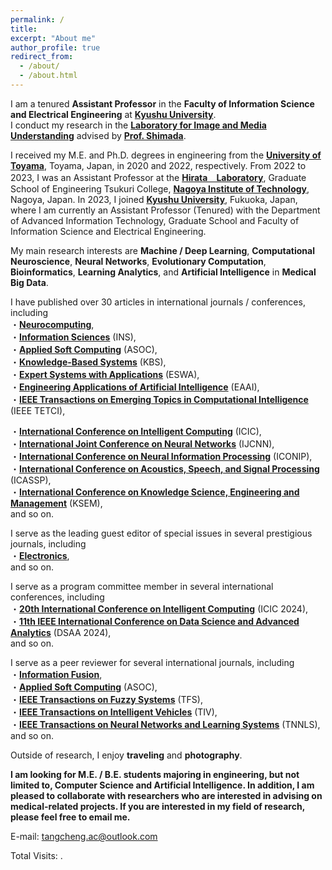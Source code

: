 ```yaml
---
permalink: /
title: 
excerpt: "About me"
author_profile: true
redirect_from: 
  - /about/
  - /about.html
---
```


I am a tenured **Assistant Professor** in the **Faculty of Information Science and Electrical Engineering** at **[Kyushu University](https://www.kyushu-u.ac.jp/ja/)**.  
I conduct my research in the **[Laboratory for Image and Media Understanding](https://www.eng.kyushu-u.ac.jp/lab_electrical33.html)** advised by **[Prof. Shimada](https://sites.google.com/view/atsushishimada/)**.  

I received my M.E. and Ph.D. degrees in engineering from the **[University of Toyama](https://www.u-toyama.ac.jp/)**, Toyama, Japan, in 2020 and 2022, respectively. From 2022 to 2023, I was an Assistant Professor at the **[Hirata　Laboratory](https://cem.web.nitech.ac.jp/hilab/)**, Graduate School of Engineering Tsukuri College, **[Nagoya Institute of Technology](https://www.nitech.ac.jp/)**, Nagoya, Japan. In 2023, I joined **[Kyushu University](https://www.kyushu-u.ac.jp/ja/)**, Fukuoka, Japan, where I am currently an Assistant Professor (Tenured) with the Department of Advanced Information Technology, Graduate School and Faculty of Information Science and Electrical Engineering.

My main research interests are **Machine / Deep Learning**, **Computational Neuroscience**, **Neural Networks**, **Evolutionary Computation**, **Bioinformatics**, **Learning Analytics**, and **Artificial Intelligence** in **Medical Big Data**. 

I have published over 30 articles in international journals / conferences, including  
・**[Neurocomputing](https://www.sciencedirect.com/journal/neurocomputing)**,  
・**[Information Sciences](https://www.sciencedirect.com/journal/information-sciences)** (INS),  
・**[Applied Soft Computing](https://www.sciencedirect.com/journal/applied-soft-computing)** (ASOC),  
・**[Knowledge-Based Systems](https://www.sciencedirect.com/journal/knowledge-based-systems)** (KBS),  
・**[Expert Systems with Applications](https://www.sciencedirect.com/journal/expert-systems-with-applications)** (ESWA),  
・**[Engineering Applications of Artificial Intelligence](https://www.sciencedirect.com/journal/engineering-applications-of-artificial-intelligence)** (EAAI),  
・**[IEEE Transactions on Emerging Topics in Computational Intelligence](https://ieeexplore.ieee.org/xpl/RecentIssue.jsp?punumber=7433297)** (IEEE TETCI),  

・**[International Conference on Intelligent Computing](https://www.ic-icc.cn/2024/index.htm)** (ICIC),  
・**[International Joint Conference on Neural Networks](https://www.inns.org/ijcnn-home)** (IJCNN),  
・**[International Conference on Neural Information Processing](https://iconip2024.org/)** (ICONIP),  
・**[International Conference on Acoustics, Speech, and Signal Processing](https://2022.ieeeicassp.org/)** (ICASSP),  
・**[International Conference on Knowledge Science, Engineering and Management](https://ai-edge.net/index.html)** (KSEM),  
and so on. 

I serve as the leading guest editor of special issues in several prestigious journals, including  
・**[Electronics](https://www.mdpi.com/journal/electronics)**,  
and so on.

I serve as a program committee member in several international conferences, including  
・**[20th International Conference on Intelligent Computing](https://www.ic-icc.cn/2024/index.htm)** (ICIC 2024),  
・**[11th IEEE International Conference on Data Science and Advanced Analytics](https://dsaa2024.dsaa.co/)** (DSAA 2024),  
and so on.

I serve as a peer reviewer for several international journals, including  
・**[Information Fusion](https://www.sciencedirect.com/journal/information-fusion)**,  
・**[Applied Soft Computing](https://www.sciencedirect.com/journal/applied-soft-computing)** (ASOC),  
・**[IEEE Transactions on Fuzzy Systems](https://ieeexplore.ieee.org/xpl/RecentIssue.jsp?punumber=91)** (TFS),  
・**[IEEE Transactions on Intelligent Vehicles](https://ieeexplore.ieee.org/xpl/RecentIssue.jsp?punumber=7274857)** (TIV),  
・**[IEEE Transactions on Neural Networks and Learning Systems](https://ieeexplore.ieee.org/xpl/RecentIssue.jsp?punumber=5962385)** (TNNLS),  
and so on.

Outside of research, I enjoy **traveling** and **photography**.

**I am looking for M.E. / B.E. students majoring in engineering, but not limited to, Computer Science and Artificial Intelligence. In addition, I am pleased to collaborate with researchers who are interested in advising on medical-related projects. If you are interested in my field of research, please feel free to email me.**

E-mail: <tangcheng.ac@outlook.com>  


<script async src="https://npm.elemecdn.com/penndu@1.0.0/bsz.js"></script>
<span id="busuanzi_container_site_pv">Total Visits: <span id="busuanzi_value_site_pv"></span>.</span>
